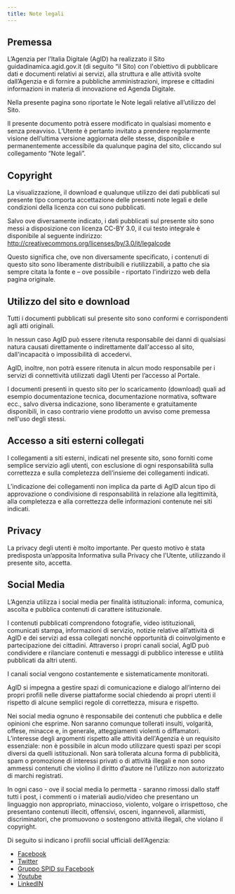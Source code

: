 ```yaml
---
title: Note legali
---
```


## Premessa

L’Agenzia per l’Italia Digitale (AgID) ha realizzato il Sito guidadinamica.agid.gov.it (di
seguito “il Sito) con l'obiettivo di pubblicare dati e documenti relativi ai
servizi, alla struttura e alle attività svolte dall’Agenzia e di fornire a
pubbliche amministrazioni, imprese e cittadini informazioni in materia di
innovazione ed Agenda Digitale.

Nella presente pagina sono riportate le Note legali relative all’utilizzo del
Sito.

Il presente documento potrà essere modificato in qualsiasi momento e senza
preavviso. L’Utente è pertanto invitato a prendere regolarmente visione
dell’ultima versione aggiornata delle stesse, disponibile e permanentemente
accessibile da qualunque pagina del sito, cliccando sul collegamento “Note
legali”.

## Copyright

La visualizzazione, il download e qualunque utilizzo dei dati pubblicati sul
presente tipo comporta accettazione delle presenti note legali e delle
condizioni della licenza con cui sono pubblicati.

Salvo ove diversamente indicato, i dati pubblicati sul presente sito sono messi
a disposizione con licenza CC-BY 3.0, il cui testo integrale è disponibile al
seguente indirizzo: http://creativecommons.org/licenses/by/3.0/it/legalcode

Questo significa che, ove non diversamente specificato, i contenuti di questo
sito sono liberamente distribuibili e riutilizzabili, a patto che sia sempre
citata la fonte e – ove possibile - riportato l'indirizzo web della pagina
originale.

## Utilizzo del sito e download

Tutti i documenti pubblicati sul presente sito sono conformi e corrispondenti
agli atti originali.

In nessun caso AgID può essere ritenuta responsabile dei danni di qualsiasi
natura causati direttamente o indirettamente dall'accesso al sito,
dall'incapacità o impossibilità di accedervi.

AgID, inoltre, non potrà essere ritenuta in alcun modo responsabile per i
servizi di connettività utilizzati dagli Utenti per l’accesso al Portale.

I documenti presenti in questo sito per lo scaricamento (download) quali ad
esempio documentazione tecnica, documentazione normativa, software ecc., salvo
diversa indicazione, sono liberamente e gratuitamente disponibili, in caso
contrario viene prodotto un avviso come premessa nell'uso degli stessi. 

## Accesso a siti esterni collegati

I collegamenti a siti esterni, indicati nel presente sito, sono forniti come
semplice servizio agli utenti, con esclusione di ogni responsabilità sulla
correttezza e sulla completezza dell’insieme dei collegamenti indicati. 

L’indicazione dei collegamenti non implica da parte di AgID alcun tipo di
approvazione o condivisione di responsabilità in relazione alla legittimità,
alla completezza e alla correttezza delle informazioni contenute nei siti
indicati.

## Privacy

La privacy degli utenti è molto importante. Per questo motivo è stata
predisposta un’apposita Informativa sulla Privacy che l’Utente, utilizzando il
presente sito, accetta.

## Social Media

L’Agenzia utilizza i social media per finalità istituzionali: informa, comunica,
ascolta e pubblica contenuti di carattere istituzionale.

I contenuti pubblicati comprendono fotografie, video istituzionali, comunicati
stampa, informazioni di servizio, notizie relative all’attività di AgID e dei
servizi ad essa collegati nonché opportunità di coinvolgimento e partecipazione
dei cittadini. Attraverso i propri canali social, AgID può condividere e
rilanciare contenuti e messaggi di pubblico interesse e utilità pubblicati da
altri utenti.

I canali social vengono costantemente e sistematicamente monitorati.

AgID si impegna a gestire spazi di comunicazione e dialogo all’interno dei
propri profili nelle diverse piattaforme social chiedendo ai propri utenti il
rispetto di alcune semplici regole di correttezza, misura e rispetto.

Nei social media ognuno è responsabile dei contenuti che pubblica e delle
opinioni che esprime. Non saranno comunque tollerati insulti, volgarità, offese,
minacce e, in generale, atteggiamenti violenti o diffamatori. L’interesse degli
argomenti rispetto alle attività dell'Agenzia è un requisito essenziale: non è
possibile in alcun modo utilizzare questi spazi per scopi diversi da quelli
istituzionali. Non sarà tollerata alcuna forma di pubblicità, spam o promozione
di interessi privati o di attività illegali e non sono ammessi contenuti che
violino il diritto d’autore né l’utilizzo non autorizzato di marchi registrati.

In ogni caso - ove il social media lo permetta - saranno rimossi dallo staff
tutti i post, i commenti o i materiali audio/video che presentano un linguaggio
non appropriato, minaccioso, violento, volgare o irrispettoso, che presentano
contenuti illeciti, offensivi, osceni, ingannevoli, allarmisti, discriminatori,
che promuovono o sostengono attività illegali, che violano il copyright.

Di seguito si indicano i profili social ufficiali dell’Agenzia:

- [Facebook](https://www.facebook.com/AgIDGovIT)
- [Twitter](https://twitter.com/AgidGOV)
- [Gruppo SPID su Facebook](https://www.facebook.com/groups/agid.spid/)
- [Youtube](https://www.youtube.com/c/AGIDagenzia-italia-digitale)
- [LinkedIN](https://www.linkedin.com/company/agenzia-per-l%27italia-digitale)
